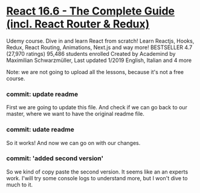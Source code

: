 # [React 16.6 - The Complete Guide (incl. React Router & Redux)](https://www.udemy.com/react-the-complete-guide-incl-redux/)

Udemy course.
Dive in and learn React from scratch! Learn Reactjs, Hooks, Redux, React Routing, Animations, Next.js and way more!
BESTSELLER
4.7 (27,970 ratings)
95,486 students enrolled
Created by Academind by Maximilian Schwarzmüller,
Last updated 1/2019
English, Italian and 4 more

Note: we are not going to upload all the lessons, because it's not a free course.

### commit: update readme

First we are going to update this file. And check if we can go back to our master, where we want to have the original readme file.

### commit: udate readme

So it works! And now we can go on with our changes.

### commit: 'added second version'

So we kind of copy paste the second version. It seems like an an experts work. I'will try some console logs to understand more, but I won't dive to much to it.
